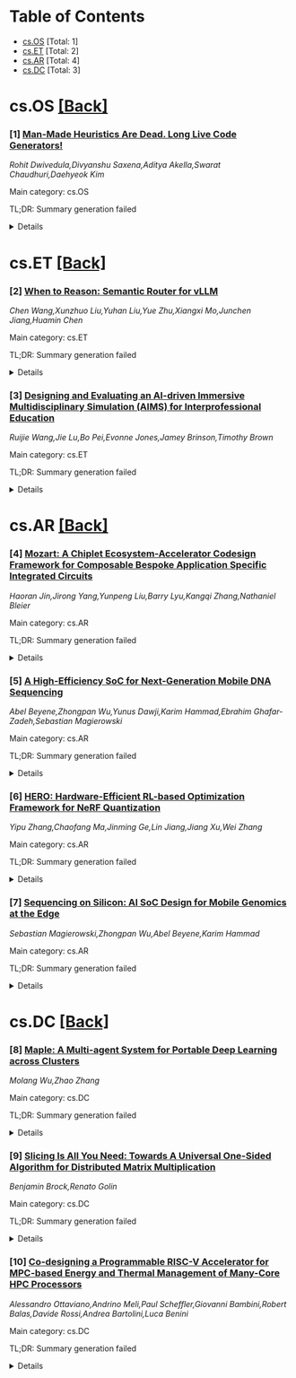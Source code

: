 <div id=toc></div>

# Table of Contents

- [cs.OS](#cs.OS) [Total: 1]
- [cs.ET](#cs.ET) [Total: 2]
- [cs.AR](#cs.AR) [Total: 4]
- [cs.DC](#cs.DC) [Total: 3]


<div id='cs.OS'></div>

# cs.OS [[Back]](#toc)

### [1] [Man-Made Heuristics Are Dead. Long Live Code Generators!](https://arxiv.org/abs/2510.08803)
*Rohit Dwivedula,Divyanshu Saxena,Aditya Akella,Swarat Chaudhuri,Daehyeok Kim*

Main category: cs.OS

TL;DR: Summary generation failed


<details>
  <summary>Details</summary>
Motivation: Motivation analysis unavailable

Method: Method extraction failed

Result: Result analysis unavailable

Conclusion: Conclusion extraction failed

Abstract: Policy design for various systems controllers has conventionally been a
manual process, with domain experts carefully tailoring heuristics for the
specific instance in which the policy will be deployed. In this paper, we
re-imagine policy design via a novel automated search technique fueled by
recent advances in generative models, specifically Large Language Model
(LLM)-driven code generation. We outline the design and implementation of
PolicySmith, a framework that applies LLMs to synthesize instance-optimal
heuristics. We apply PolicySmith to two long-standing systems policies - web
caching and congestion control, highlighting the opportunities unraveled by
this LLM-driven heuristic search. For caching, PolicySmith discovers heuristics
that outperform established baselines on standard open-source traces. For
congestion control, we show that PolicySmith can generate safe policies that
integrate directly into the Linux kernel.

</details>


<div id='cs.ET'></div>

# cs.ET [[Back]](#toc)

### [2] [When to Reason: Semantic Router for vLLM](https://arxiv.org/abs/2510.08731)
*Chen Wang,Xunzhuo Liu,Yuhan Liu,Yue Zhu,Xiangxi Mo,Junchen Jiang,Huamin Chen*

Main category: cs.ET

TL;DR: Summary generation failed


<details>
  <summary>Details</summary>
Motivation: Motivation analysis unavailable

Method: Method extraction failed

Result: Result analysis unavailable

Conclusion: Conclusion extraction failed

Abstract: Large Language Models (LLMs) demonstrate substantial accuracy gains when
augmented with reasoning modes such as chain-of-thought and inference-time
scaling. However, reasoning also incurs significant costs in inference latency
and token usage, with environmental and financial impacts, which are
unnecessary for many simple prompts. We present a semantic router that
classifies queries based on their reasoning requirements and selectively
applies reasoning only when beneficial. Our approach achieves a 10.2 percentage
point improvement in accuracy on the MMLU-Pro benchmark while reducing response
latency by 47.1% and token consumption by 48.5% compared to direct inference
with vLLM. These results demonstrate that semantic routing offers an effective
mechanism for striking a balance between accuracy and efficiency in open-source
LLM serving systems

</details>


### [3] [Designing and Evaluating an AI-driven Immersive Multidisciplinary Simulation (AIMS) for Interprofessional Education](https://arxiv.org/abs/2510.08891)
*Ruijie Wang,Jie Lu,Bo Pei,Evonne Jones,Jamey Brinson,Timothy Brown*

Main category: cs.ET

TL;DR: Summary generation failed


<details>
  <summary>Details</summary>
Motivation: Motivation analysis unavailable

Method: Method extraction failed

Result: Result analysis unavailable

Conclusion: Conclusion extraction failed

Abstract: Interprofessional education has long relied on case studies and the use of
standardized patients to support teamwork, communication, and related
collaborative competencies among healthcare professionals. However, traditional
approaches are often limited by cost, scalability, and inability to mimic the
dynamic complexity of real-world clinical scenarios. To address these
challenges, we designed and developed AIMS (AI-Enhanced Immersive
Multidisciplinary Simulations), a virtual simulation that integrates a large
language model (Gemini-2.5-Flash), a Unity-based virtual environment engine,
and a character creation pipeline to support synchronized, multimodal
interactions between the user and the virtual patient. AIMS was designed to
enhance collaborative clinical reasoning and health promotion competencies
among students from pharmacy, medicine, nursing, and social work. A formal
usability testing session was conducted which participants assumed professional
roles on a healthcare team and engaged in a mix of scripted and unscripted
conversations. Participants explored the patient's symptoms, social context,
and care needs. Usability issues were identified (e.g., audio routing, response
latency) and used to guide subsequent refinements. Findings in general suggest
that AIMS supports realistic, profession-specific and contextually appropriate
conversations. We discussed both technical and pedagogical innovations of AIMS
and concluded with future directions.

</details>


<div id='cs.AR'></div>

# cs.AR [[Back]](#toc)

### [4] [Mozart: A Chiplet Ecosystem-Accelerator Codesign Framework for Composable Bespoke Application Specific Integrated Circuits](https://arxiv.org/abs/2510.08873)
*Haoran Jin,Jirong Yang,Yunpeng Liu,Barry Lyu,Kangqi Zhang,Nathaniel Bleier*

Main category: cs.AR

TL;DR: Summary generation failed


<details>
  <summary>Details</summary>
Motivation: Motivation analysis unavailable

Method: Method extraction failed

Result: Result analysis unavailable

Conclusion: Conclusion extraction failed

Abstract: Modern AI acceleration faces a fundamental challenge: conventional
assumptions about memory requirements, batching effectiveness, and
latency-throughput tradeoffs are systemwide generalizations that ignore the
heterogeneous computational patterns of individual neural network operators.
However, going towards network-level customization and operator-level
heterogeneity incur substantial Non-Recurring Engineering (NRE) costs. While
chiplet-based approaches have been proposed to amortize NRE costs, reuse
opportunities remain limited without carefully identifying which chiplets are
truly necessary. This paper introduces Mozart, a chiplet ecosystem and
accelerator codesign framework that systematically constructs low cost bespoke
application-specific integrated circuits (BASICs). BASICs leverage
operator-level disaggregation to explore chiplet and memory heterogeneity,
tensor fusion, and tensor parallelism, with place-and-route validation ensuring
physical implementability. The framework also enables constraint-aware
system-level optimization across deployment contexts ranging from datacenter
inference serving to edge computing in autonomous vehicles. The evaluation
confirms that with just 8 strategically selected chiplets, Mozart-generated
composite BASICs achieve 43.5%, 25.4%, 67.7%, and 78.8% reductions in energy,
energy-cost product, energy-delay product (EDP), and energy-delay-cost product
compared to traditional homogeneous accelerators. For datacenter LLM serving,
Mozart achieves 15-19% energy reduction and 35-39% energy-cost improvement. In
speculative decoding, Mozart delivers throughput improvements of 24.6-58.6%
while reducing energy consumption by 38.6-45.6%. For autonomous vehicle
perception, Mozart reduces energy-cost by 25.54% and energy by 10.53% under
real-time constraints.

</details>


### [5] [A High-Efficiency SoC for Next-Generation Mobile DNA Sequencing](https://arxiv.org/abs/2510.08940)
*Abel Beyene,Zhongpan Wu,Yunus Dawji,Karim Hammad,Ebrahim Ghafar-Zadeh,Sebastian Magierowski*

Main category: cs.AR

TL;DR: Summary generation failed


<details>
  <summary>Details</summary>
Motivation: Motivation analysis unavailable

Method: Method extraction failed

Result: Result analysis unavailable

Conclusion: Conclusion extraction failed

Abstract: Hand-sized Deoxyribonucleic acid (DNA) sequencing machines are of growing
importance in several life sciences fields as their small footprints enable a
broader range of use cases than their larger, stationary counterparts. However,
as currently designed, they lack sufficient embedded computing to process the
large volume of measurements generated by their internal sensory system. As a
consequence, they rely on external devices for additional processing
capability. This dependence on external processing places a significant
communication burden on the sequencer's embedded electronics. Moreover, it also
prevents a truly mobile solution for sequencing in real-time. Anticipating
next-generation machines that include suitably advanced processing, we present
a System-on-Chip (SoC) fabricated in 22-nm complementary metal-oxide
semiconductor (CMOS). Our design, based on a general-purpose reduced
instruction set computing (RISC-V) core, also includes accelerators for DNA
detection that allow our system to demonstrate a 13X performance improvement
over commercial embedded multicore processors combined with a near 3000X boost
in energy efficiency.

</details>


### [6] [HERO: Hardware-Efficient RL-based Optimization Framework for NeRF Quantization](https://arxiv.org/abs/2510.09010)
*Yipu Zhang,Chaofang Ma,Jinming Ge,Lin Jiang,Jiang Xu,Wei Zhang*

Main category: cs.AR

TL;DR: Summary generation failed


<details>
  <summary>Details</summary>
Motivation: Motivation analysis unavailable

Method: Method extraction failed

Result: Result analysis unavailable

Conclusion: Conclusion extraction failed

Abstract: Neural Radiance Field (NeRF) has emerged as a promising 3D reconstruction
method, delivering high-quality results for AR/VR applications. While
quantization methods and hardware accelerators have been proposed to enhance
NeRF's computational efficiency, existing approaches face crucial limitations.
Current quantization methods operate without considering hardware architecture,
resulting in sub-optimal solutions within the vast design space encompassing
accuracy, latency, and model size. Additionally, existing NeRF accelerators
heavily rely on human experts to explore this design space, making the
optimization process time-consuming, inefficient, and unlikely to discover
optimal solutions. To address these challenges, we introduce HERO, a
reinforcement learning framework performing hardware-aware quantization for
NeRF. Our framework integrates a NeRF accelerator simulator to generate
real-time hardware feedback, enabling fully automated adaptation to hardware
constraints. Experimental results demonstrate that HERO achieves 1.31-1.33
$\times$ better latency, 1.29-1.33 $\times$ improved cost efficiency, and a
more compact model size compared to CAQ, a previous state-of-the-art NeRF
quantization framework. These results validate our framework's capability to
effectively navigate the complex design space between hardware and algorithm
requirements, discovering superior quantization policies for NeRF
implementation. Code is available at https://github.com/ypzhng/HERO.

</details>


### [7] [Sequencing on Silicon: AI SoC Design for Mobile Genomics at the Edge](https://arxiv.org/abs/2510.09339)
*Sebastian Magierowski,Zhongpan Wu,Abel Beyene,Karim Hammad*

Main category: cs.AR

TL;DR: Summary generation failed


<details>
  <summary>Details</summary>
Motivation: Motivation analysis unavailable

Method: Method extraction failed

Result: Result analysis unavailable

Conclusion: Conclusion extraction failed

Abstract: Miniature DNA sequencing hardware has begun to succeed in mobile contexts,
driving demand for efficient machine learning at the edge. This domain
leverages deep learning techniques familiar from speech and time-series
analysis for both low-level signal processing and high-level genomic
interpretation. Unlike audio, however, nanopore sequencing presents raw data
rates over 100X higher, requiring more aggressive compute and memory handling.
In this paper, we present a CMOS system-on-chip (SoC) designed for mobile
genetic analysis. Our approach combines a multi-core RISC-V processor with
tightly coupled accelerators for deep learning and bioinformatics. A
hardware/software co-design strategy enables energy-efficient operation across
a heterogeneous compute fabric, targeting real-time, on-device genome analysis.
This work exemplifies the integration of deep learning, edge computing, and
domain-specific hardware to advance next-generation mobile genomics.

</details>


<div id='cs.DC'></div>

# cs.DC [[Back]](#toc)

### [8] [Maple: A Multi-agent System for Portable Deep Learning across Clusters](https://arxiv.org/abs/2510.08842)
*Molang Wu,Zhao Zhang*

Main category: cs.DC

TL;DR: Summary generation failed


<details>
  <summary>Details</summary>
Motivation: Motivation analysis unavailable

Method: Method extraction failed

Result: Result analysis unavailable

Conclusion: Conclusion extraction failed

Abstract: Training deep learning (DL) models across Graphics Processing Unit (GPU)
clusters is technically challenging. One aspect is that users have to compose
command lines to adapt to the heterogeneous launchers, schedulers, affinity
options, DL framework arguments, and environment variables. Composing correct
command lines is error-prone and can easily frustrate users, impeding research
or wasting resources. In this work, we present Maple, a multi-agent system that
generates correct DL command lines with users' natural language input. Maple
consists of four agents with the functionalities of information extraction,
template retrieval, command line verification, and error correction. We
evaluate Maple on nine GPU clusters across national computing centers in the
U.S., five representative deep learning model families, and four commonly used
parallel DL training paradigms. Our experiments also cover schedulers of SLURM
and PBS and heterogeneous architectures, such as NVIDIA A100/H200 GPUs and
Intel Max series GPUs. Maple achieves 92.0% accuracy in generating command
lines across the 567 test cases. Leverage multiple language models with an
aggregated size of 10B parameters, Maple delivers comparable performance to the
state-of-the-art models of GPT-5, Claude, and Gemini. Together, these results
highlight Maple's practical value in enabling portable and scalable distributed
DL across heterogeneous HPC environments.

</details>


### [9] [Slicing Is All You Need: Towards A Universal One-Sided Algorithm for Distributed Matrix Multiplication](https://arxiv.org/abs/2510.08874)
*Benjamin Brock,Renato Golin*

Main category: cs.DC

TL;DR: Summary generation failed


<details>
  <summary>Details</summary>
Motivation: Motivation analysis unavailable

Method: Method extraction failed

Result: Result analysis unavailable

Conclusion: Conclusion extraction failed

Abstract: Many important applications across science, data analytics, and AI workloads
depend on distributed matrix multiplication. Prior work has developed a large
array of algorithms suitable for different problem sizes and partitionings
including 1D, 2D, 1.5D, and 2.5D algorithms. A limitation of current work is
that existing algorithms are limited to a subset of partitionings. Multiple
algorithm implementations are required to support the full space of possible
partitionings. If no algorithm implementation is available for a particular set
of partitionings, one or more operands must be redistributed, increasing
communication costs. This paper presents a universal one-sided algorithm for
distributed matrix multiplication that supports all combinations of
partitionings and replication factors. Our algorithm uses slicing (index
arithmetic) to compute the sets of overlapping tiles that must be multiplied
together. This list of local matrix multiplies can then either be executed
directly, or reordered and lowered to an optimized IR to maximize overlap. We
implement our algorithm using a high-level C++-based PGAS programming framework
that performs direct GPU-to-GPU communication using intra-node interconnects.
We evaluate performance for a wide variety of partitionings and replication
factors, finding that our work is competitive with PyTorch DTensor, a highly
optimized distributed tensor library targeting AI models.

</details>


### [10] [Co-designing a Programmable RISC-V Accelerator for MPC-based Energy and Thermal Management of Many-Core HPC Processors](https://arxiv.org/abs/2510.09163)
*Alessandro Ottaviano,Andrino Meli,Paul Scheffler,Giovanni Bambini,Robert Balas,Davide Rossi,Andrea Bartolini,Luca Benini*

Main category: cs.DC

TL;DR: Summary generation failed


<details>
  <summary>Details</summary>
Motivation: Motivation analysis unavailable

Method: Method extraction failed

Result: Result analysis unavailable

Conclusion: Conclusion extraction failed

Abstract: Managing energy and thermal profiles is critical for many-core HPC processors
with hundreds of application-class processing elements (PEs). Advanced model
predictive control (MPC) delivers state-of-the-art performance but requires
solving an online optimization problem over a thousand times per second (1 kHz
control bandwidth), with computational and memory demands scaling with PE
count. Traditional MPC approaches execute the controller on the PEs, but
operating system overheads create jitter and limit control bandwidth. Running
MPC on dedicated on-chip controllers enables fast, deterministic control but
raises concerns about area and power overhead. In this work, we tackle these
challenges by proposing a hardware-software codesign of a lightweight MPC
controller, based on an operator-splitting quadratic programming solver and an
embedded multi-core RISC-V controller. Key innovations include pruning weak
thermal couplings to reduce model memory and ahead-of-time scheduling for
efficient parallel execution of sparse triangular systems arising from the
optimization problem. The proposed controller achieves sub-millisecond latency
when controlling 144 PEs at 500 MHz, delivering 33x lower latency and 7.9x
higher energy efficiency than a single-core baseline. Operating within a
compact less than 1 MiB memory footprint, it consumes as little as 325 mW while
occupying less than 1.5% of a typical HPC processor's die area.

</details>
